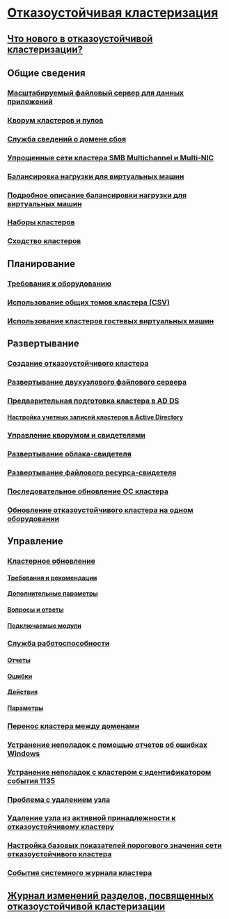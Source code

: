# [Отказоустойчивая кластеризация](failover-clustering-overview.md)
## [Что нового в отказоустойчивой кластеризации?](whats-new-in-failover-clustering.md)
## Общие сведения
### [Масштабируемый файловый сервер для данных приложений](sofs-overview.md)
### [Кворум кластеров и пулов](../storage/storage-spaces/understand-quorum.md)
### [Служба сведений о домене сбоя](fault-domains.md)
### [Упрощенные сети кластера SMB Multichannel и Multi-NIC](smb-multichannel.md)
### [Балансировка нагрузки для виртуальных машин](vm-load-balancing-overview.md)
### [Подробное описание балансировки нагрузки для виртуальных машин](vm-load-balancing-deep-dive.md)
### [Наборы кластеров](../storage/storage-spaces/cluster-sets.md)
### [Сходство кластеров](cluster-affinity.md)
## Планирование
### [Требования к оборудованию](clustering-requirements.md)
### [Использование общих томов кластера (CSV)](failover-cluster-csvs.md)
### [Использование кластеров гостевых виртуальных машин](../storage/storage-spaces/storage-spaces-direct-in-vm.md)
## Развертывание
### [Создание отказоустойчивого кластера](create-failover-cluster.md)
### [Развертывание двухузлового файлового сервера](deploy-two-node-clustered-file-server.md)
### [Предварительная подготовка кластера в AD DS](prestage-cluster-adds.md)
#### [Настройка учетных записей кластеров в Active Directory](configure-ad-accounts.md)
### [Управление кворумом и свидетелями](manage-cluster-quorum.md)
### [Развертывание облака-свидетеля](deploy-cloud-witness.md)
### [Развертывание файлового ресурса-свидетеля](file-share-witness.md)
### [Последовательное обновление ОС кластера](cluster-operating-system-rolling-upgrade.md)
### [Обновление отказоустойчивого кластера на одном оборудовании](upgrade-option-same-hardware.md)
## Управление
### [Кластерное обновление](cluster-aware-updating.md)
#### [Требования и рекомендации](cluster-aware-updating-requirements.md)
#### [Дополнительные параметры](cluster-aware-updating-options.md)
#### [Вопросы и ответы](cluster-aware-updating-faq.md)
#### [Подключаемые модули](cluster-aware-updating-plug-ins.md)
### [Служба работоспособности](health-service-overview.md)
#### [Отчеты](health-service-reports.md)
#### [Ошибки](health-service-faults.md)
#### [Действия](health-service-actions.md)
#### [Параметры](health-service-settings.md)
### [Перенос кластера между доменами](cluster-domain-migration.md)
### [Устранение неполадок с помощью отчетов об ошибках Windows](troubleshooting-using-WER-reports.md)
### [Устранение неполадок с кластером с идентификатором события 1135](../troubleshoot/troubleshooting-cluster-event-id-1135.md)
### [Проблема с удалением узла](../troubleshoot/problem-nodes-failover-cluster.md)
### [Удаление узла из активной принадлежности к отказоустойчивому кластеру](../troubleshoot/nodes-failover-cluster-vmware.md)
### [Настройка базовых показателей порогового значения сети отказоустойчивого кластера](../troubleshoot/iaas-sql-failover-cluster.md)
### [События системного журнала кластера](system-events.md)
## [Журнал изменений разделов, посвященных отказоустойчивой кластеризации](clustering-change-history.md)
